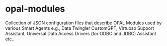 # opal-modules
Collection of JSON configuration files that describe OPAL Modules used by various Smart Agents e.g., Data Twingler CustomGPT, Virtuoso Support Assistant, Universal Data Access Drivers (for ODBC and JDBC) Assistant etc..
